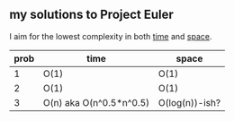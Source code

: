 ## my solutions to Project Euler

I aim for the lowest complexity in both [time](http://en.wikipedia.org/wiki/Analysis_of_algorithms#Orders_of_growth) and [space](http://en.wikipedia.org/wiki/Analysis_of_algorithms#Growth_rate_analysis_of_other_resources).


prob | time                    | space
---- | ----------------------- | ---------
  1  | O(1)                    | O(1)
  2  | O(1)                    | O(1)
  3  | O(n) aka O(n^0.5*n^0.5) | O(log(n))-ish?
